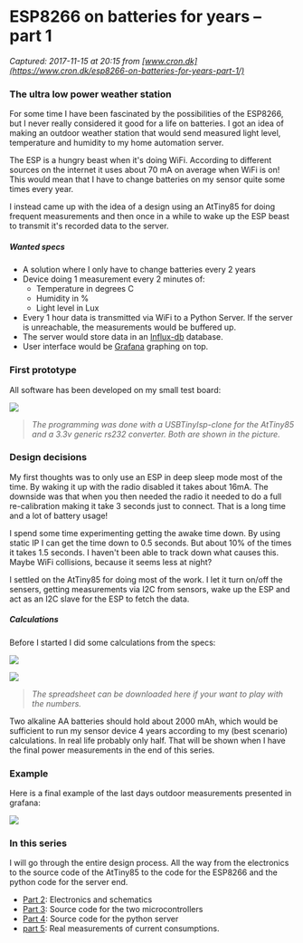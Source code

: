 # ESP8266 on batteries for years – part 1

_Captured: 2017-11-15 at 20:15 from [www.cron.dk](https://www.cron.dk/esp8266-on-batteries-for-years-part-1/)_

### The ultra low power weather station

For some time I have been fascinated by the possibilities of the ESP8266, but I never really considered it good for a life on batteries. I got an idea of making an outdoor weather station that would send measured light level, temperature and humidity to my home automation server.

The ESP is a hungry beast when it's doing WiFi. According to different sources on the internet it uses about 70 mA on average when WiFi is on! This would mean that I have to change batteries on my sensor quite some times every year.

I instead came up with the idea of a design using an AtTiny85 for doing frequent measurements and then once in a while to wake up the ESP beast to transmit it's recorded data to the server.

##### Wanted specs

  * A solution where I only have to change batteries every 2 years
  * Device doing 1 measurement every 2 minutes of: 
    * Temperature in degrees C
    * Humidity in %
    * Light level in Lux
  * Every 1 hour data is transmitted via WiFi to a Python Server. If the server is unreachable, the measurements would be buffered up.
  * The server would store data in an [Influx-db](https://www.influxdata.com/time-series-platform/influxdb/) database.
  * User interface would be [Grafana](https://grafana.com/) graphing on top.

### First prototype

All software has been developed on my small test board:

![](https://www.cron.dk/wp-content/uploads/2017/10/lp_testboard.jpg)

> _The programming was done with a USBTinyIsp-clone for the AtTiny85 and a 3.3v generic rs232 converter. Both are shown in the picture._

### Design decisions

My first thoughts was to only use an ESP in deep sleep mode most of the time. By waking it up with the radio disabled it takes about 16mA. The downside was that when you then needed the radio it needed to do a full re-calibration making it take 3 seconds just to connect. That is a long time and a lot of battery usage!

I spend some time experimenting getting the awake time down. By using static IP I can get the time down to 0.5 seconds. But about 10% of the times it takes 1.5 seconds. I haven't been able to track down what causes this. Maybe WiFi collisions, because it seems less at night?

I settled on the AtTiny85 for doing most of the work. I let it turn on/off the sensers, getting measurements via I2C from sensors, wake up the ESP and act as an I2C slave for the ESP to fetch the data.

##### Calculations

Before I started I did some calculations from the specs:

![](https://www.cron.dk/wp-content/uploads/2017/10/lp_power_calc.jpg)

![](https://www.cron.dk/wp-content/uploads/2017/11/lp_power_calc.jpg)

> _The spreadsheet can be downloaded here if your want to play with the numbers._

Two alkaline AA batteries should hold about 2000 mAh, which would be sufficient to run my sensor device 4 years according to my (best scenario) calculations. In real life probably only half. That will be shown when I have the final power measurements in the end of this series.

### Example

Here is a final example of the last days outdoor measurements presented in grafana:

![](https://www.cron.dk/wp-content/uploads/2017/10/lp_measurement_example.jpg)

### In this series

I will go through the entire design process. All the way from the electronics to the source code of the AtTiny85 to the code for the ESP8266 and the python code for the server end.

  * [Part 2](https://www.cron.dk/esp8266-on-batteries-for-years-part-2/): Electronics and schematics
  * [Part 3](https://www.cron.dk/esp8266-on-batteries-for-years-part-3/): Source code for the two microcontrollers
  * [Part 4](https://www.cron.dk/esp8266-on-batteries-for-years-part-4/): Source code for the python server
  * [part 5](https://www.cron.dk/esp8266-on-batteries-for-years-part-5/): Real measurements of current consumptions.
